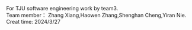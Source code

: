 For TJU software engineering work by team3.\
Team member： Zhang Xiang,Haowen Zhang,Shenghan Cheng,Yiran Nie.\
Creat time: 2024/3/27

